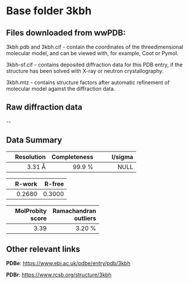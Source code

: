 # Base folder 3kbh

## Files downloaded from wwPDB:

3kbh.pdb and 3kbh.cif - contain the coordinates of the threedimensional molecular model, and can be viewed with, for example, Coot or Pymol.

3kbh-sf.cif - contains deposited diffraction data for this PDB entry, if the structure has been solved with X-ray or neutron crystallography.

3kbh.mtz - contains structure factors after automatic refinement of molecular model against the diffraction data.

## Raw diffraction data

--<br> 

## Data Summary
|   | Resolution | Completeness| I/sigma |
|---|-------------:|----------------:|--------------:|
|   |3.31 Å|99.9  %|<img width=50/>NULL |

|   | **R-work**| **R-free**   
|---|-------------:|----------------:|           
||  0.2680|  0.3000|

|   |**MolProbity<br>score**| **Ramachandran<br>outliers** 
|---|-------------:|----------------:|
||  3.39|  3.20 %|

 

 



## Other relevant links 
**PDBe**:  https://www.ebi.ac.uk/pdbe/entry/pdb/3kbh
 
**PDBr**: https://www.rcsb.org/structure/3kbh 

